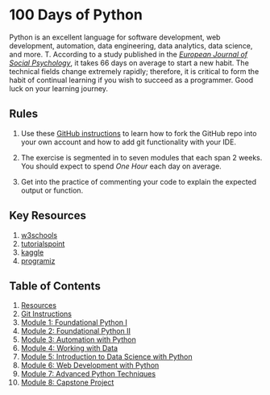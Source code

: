 
# 100 Days of Python



Python is an excellent language for software development, web development, automation, data engineering, data analytics, data science, and more. T. According to a study published in the [_European Journal of Social Psychology_](https://onlinelibrary.wiley.com/doi/abs/10.1002/ejsp.674), it takes 66 days on average to start a new habit. The technical fields change extremely rapidly; therefore, it is critical to form the habit of continual learning if you wish to succeed as a programmer. Good luck on your learning journey.

## Rules
1. Use these [GitHub instructions](./git.md) to learn how to fork the GitHub repo into your own account and how to add git functionality with your IDE.
2. The exercise is segmented in to seven modules that each span 2 weeks. You should expect to spend _One Hour_ each day on average.

3. Get into the practice of commenting your code to explain the expected output or function.

## Key Resources
1. [w3schools](https://www.w3schools.com/python/default.asp)
2. [tutorialspoint](https://www.tutorialspoint.com/python/index.htm)
3. [kaggle](https://www.kaggle.com/learn/python)
4. [programiz](https://www.programiz.com/python-programming)
## Table of Contents
1. [Resources](./resources.md)
2. [Git Instructions](./git.md)
3. [Module 1: Foundational Python I](./Module1/README.md)
4. [Module 2: Foundational Python II](./Module2/README.md)
5. [Module 3: Automation with Python](./Module3/README.md)
6. [Module 4: Working with Data](./Module4/README.md)
7. [Module 5: Introduction to Data Science with Python](./Module5/README.md)
8. [Module 6: Web Development with Python](./Module6/README.md)
9. [Module 7: Advanced Python Techniques](./Module7/README.md)
10. [Module 8: Capstone Project](./Module8/README.md)
